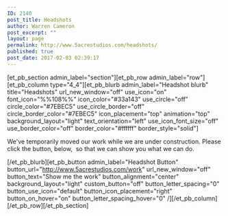 ```yaml
---
ID: 2140
post_title: Headshots
author: Warren Cameron
post_excerpt: ""
layout: page
permalink: http://www.5acrestudios.com/headshots/
published: true
post_date: 2017-02-03 02:39:17
---
```

[et_pb_section admin_label="section"][et_pb_row admin_label="row"][et_pb_column type="4_4"][et_pb_blurb admin_label="Headshot blurb" title="Headshots" url_new_window="off" use_icon="on" font_icon="%%108%%" icon_color="#33a143" use_circle="off" circle_color="#7EBEC5" use_circle_border="off" circle_border_color="#7EBEC5" icon_placement="top" animation="top" background_layout="light" text_orientation="left" use_icon_font_size="off" use_border_color="off" border_color="#ffffff" border_style="solid"]

We've temporarily moved our work while we are under construction. Please click the button, below,  so that we can show you what we can do.

[/et_pb_blurb][et_pb_button admin_label="Headshot Button" button_url="http://www.5acrestudios.com/work" url_new_window="off" button_text="Show me the work" button_alignment="center" background_layout="light" custom_button="off" button_letter_spacing="0" button_use_icon="default" button_icon_placement="right" button_on_hover="on" button_letter_spacing_hover="0" /][/et_pb_column][/et_pb_row][/et_pb_section]